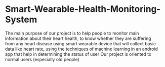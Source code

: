 # Smart-Wearable-Health-Monitoring-System
The main purpose of our project is to help people to monitor main information about their heart health, to know whether they are suffering from any heart disease using smart wearable device that will collect basic data like heart rate, using the techniques of machine learning in an android app that help in determining the status of user Our project is oriented to normal users (especially old people)
